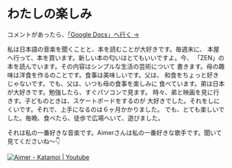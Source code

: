 # わたしの楽しみ

コメントがあったら、[「Google Docs」へ行く →](https://docs.google.com/document/d/12YKZ5dvT9PcIuLNPTDNS3X7qz1r6MaS-OYot57I0aWw/edit?usp=sharing)

私は日本語の音楽を聞くことと、本を読むことが大好きです。毎週末に、
本屋へ行って、本を買います。新しい本の匂いはとてもいいですよ。今、
「ZEN」の本を読んでいます。その内容はシンプルな生活の芸術について
書きます。母の趣味は洋食を作るのことです。食事は美味しいです。父は、
和食をちょっと好きじゃないです。でも、父は、いつも母の食事を楽しみに
食べています。弟は日本が大好きです。勉強したら、すぐパソコンで見ます。
時々、弟と映画を見に行きす。子どものときは、スケートボードをするのが
大好きでした。それをしにくいです。それで、上手になるのは６ヶ月かかりました。
でも、とても楽しいでした。毎晩、食べたら、徒歩で広場へいて、遊びました。

それは私の一番好きな音楽です。Aimerさんは私の一番好きな歌手です。聞いて見てくださいね〜👇

[![Aimer - Katamoi | Youtube](https://user-images.githubusercontent.com/66771508/170771079-df17994c-d31f-459c-a66b-22c451da536e.jpg)](https://www.youtube.com/watch?v=zSOJk7ggJts)
